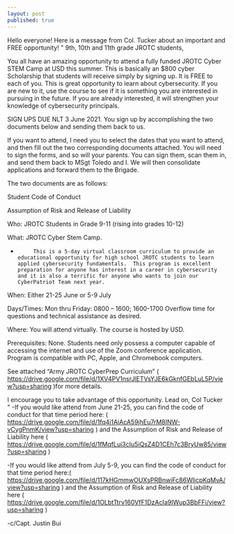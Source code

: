 ```yaml
---
layout: post
published: true
---
```

Hello everyone! Here is a message from Col. Tucker about an important and FREE opportunity!
"
9th, 10th and 11th grade JROTC students,

You all have an amazing opportunity to attend a fully funded JROTC Cyber STEM Camp at USD this summer.   This is basically an $800 cyber Scholarship that students will receive simply by signing up.  It is FREE to each of you.   This is great opportunity to learn about cybersecurity.  If you are new to it, use the course to see if it is something you are interested in pursuing in the future.  If you are already interested, it will strengthen your knowledge of cybersecurity principals.

SIGN UPS DUE NLT 3 June 2021.  You sign up by accomplishing the two documents below and sending them back to us.

If you want to attend, I need you to select the dates that you want to attend, and then fill out the two corresponding documents attached.  You will need to sign the forms, and so will your parents.   You can sign them, scan them in, and send them back to MSgt Toledo and I.    We will then consolidate applications and forward them to the Brigade.

The two documents are as follows:

Student Code of Conduct

Assumption of Risk and Release of Liability

Who:  JROTC Students in Grade 9-11 (rising into grades 10-12)

What:  JROTC Cyber Stem Camp. 

-          This is a 5-day virtual classroom curriculum to provide an educational opportunity for high school JROTC students to learn applied cybersecurity fundamentals.  This program is excellent preparation for anyone has interest in a career in cybersecurity and it is also a terrific for anyone who wants to join our CyberPatriot Team next year. 

When:  Either 21-25 June or 5-9 July

Days/Times:  Mon thru Friday:  0800 – 1600;  1600-1700 Overflow time for questions and technical assistance as desired.

Where:  You will attend virtually.  The course is hosted by USD.


Prerequisites:  None.  Students need only possess a computer capable of accessing the internet and use of the Zoom conference application.  Program is compatible with PC, Apple, and Chromebook computers.

See attached “Army JROTC CyberPrep Curriculum” ( https://drive.google.com/file/d/1XV4PV1nsrJlETVsYJE6kGknfGEbLuL5P/view?usp=sharing )for more details.


I encourage you to take advantage of this opportunity. 
Lead on,
Col Tucker
"
-If you would like attend from June 21-25, you can find the code of conduct for that time period here: ( https://drive.google.com/file/d/1fq4j1AiAcA59jhEu7rM8INW-vCygPnmK/view?usp=sharing ) and the Assumption of Risk and Release of Liability here ( https://drive.google.com/file/d/1fMqfLui3cIu5iQsZ4D1CEh7c3BryUw85/view?usp=sharing )

-If you would like attend from July 5-9, you can find the code of conduct for that time period here:( https://drive.google.com/file/d/117kHGmmwOUXsPRBnwjFc86WlicpKqMvA/view?usp=sharing ) and the Assumption of Risk and Release of Liability here ( https://drive.google.com/file/d/1OLbtTtrv160VfF1DzAcIa9IWup3BbFFi/view?usp=sharing )

-c/Capt. Justin Bui
